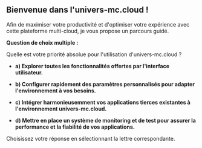 ##  Bienvenue dans l'univers-mc.cloud ! 

Afin de maximiser votre productivité et d'optimiser votre expérience avec cette plateforme multi-cloud, je vous propose un parcours guidé.

**Question de choix multiple :**

Quelle est votre priorité absolue pour l'utilisation d'univers-mc.cloud ?

* **a) Explorer toutes les fonctionnalités offertes par l'interface utilisateur.**

* **b) Configurer rapidement des paramètres personnalisés pour adapter l'environnement à vos besoins.**

* **c) Intégrer harmonieusemment vos applications tierces existantes à l'environnement univers-mc.cloud.**

* **d) Mettre en place un système de monitoring et de test pour assurer la performance et la fiabilité de vos applications.**



Choisissez votre réponse en sélectionnant la lettre correspondante. 

